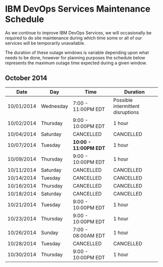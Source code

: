 # IBM DevOps Services Maintenance Schedule

As we continue to improve IBM DevOps Services, we will occasionally be required to do site maintenance during which time some or all of our services will be temporarily unavailable.

The duration of these outage windows is variable depending upon what needs to be done,  however for planning purposes the schedule below represents the maximum outage time expected during a given window.


## October 2014

| Date       | Day      | Time                | Duration |
|------------|----------|---------------------|----------|
| 10/01/2014 | Wednesday | 7:00 - 11:00PM EDT  | Possible intermittent disruptions   |
| 10/02/2014 | Thursday | 9:00 - 10:00PM EDT  | 1 hour   |
| 10/04/2014 | Saturday | CANCELLED  | CANCELLED   |
| 10/07/2014 | Tuesday  | **10:00 - 11:00PM EDT**  | 1 hour   |
| 10/09/2014 | Thursday | 9:00 - 10:00PM EDT  | 1 hour   |
| 10/11/2014 | Saturday | CANCELLED  | CANCELLED   |
| 10/14/2014 | Tuesday  | CANCELLED  | CANCELLED   |
| 10/16/2014 | Thursday | CANCELLED  | CANCELLED   |
| 10/18/2014 | Saturday | CANCELLED  | CANCELLED    |
| 10/21/2014 | Tuesday  | 9:00 - 10:00PM EDT  | 1 hour   |
| 10/23/2014 | Thursday | 9:00 - 10:00PM EDT  | 1 hour   |
| 10/26/2014 | Sunday   | 7:00 - 08:00AM EDT  | 1 hour   |
| 10/28/2014 | Tuesday  |CANCELLED   | CANCELLED  |
| 10/30/2014 | Thursday | 9:00 - 10:00PM EDT  | 1 hour   |

